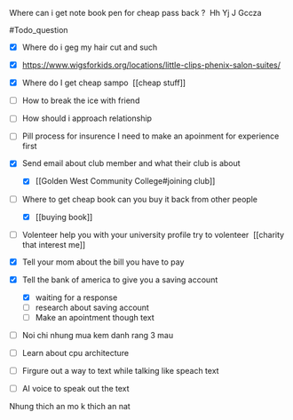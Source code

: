 Where can i get note book pen for cheap pass back ? 
Hh
Yj
J
Gccza

#Todo_question 
- [x] Where do i geg my hair cut and such 

- [x] https://www.wigsforkids.org/locations/little-clips-phenix-salon-suites/ 

- [x] Where do I get cheap sampo  [[cheap stuff]]

- [ ] How to break the ice with friend 

- [ ] How should i approach relationship 

- [ ] Pill process for insurence I need to make an apoinment for experience first 

- [x] Send email about club member and what their club is about  
	- [x] [[Golden West Community College#joining club]]

- [ ] Where to get cheap book can you buy it back from other people  
	- [x] [[buying book]]

- [ ] Volenteer help you with your university profile try to volenteer  [[charity  that interest me]]

- [x] Tell your mom about the bill you have to pay  

- [x] Tell the bank of america to give you a saving account
	- [x] waiting for a response  
	- [ ] research about saving account 
	- [ ] Make an apointment though text
- [ ] Noi chi nhung mua kem danh rang 3 mau 
- [ ] Learn about cpu architecture 
- [ ] Firgure out a way to text while talking like speach text 
- [ ] AI voice to speak out the text 



Nhung thich an mo k thich an  nat